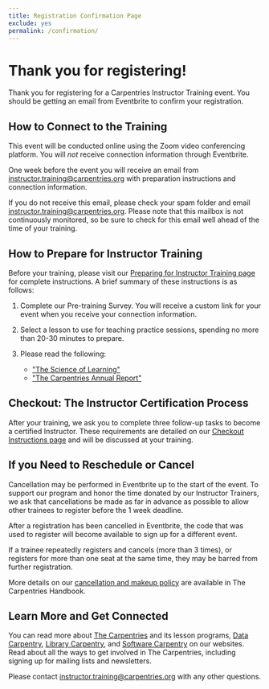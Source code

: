 ```yaml
---
title: Registration Confirmation Page
exclude: yes
permalink: /confirmation/
---
```


# Thank you for registering!

Thank you for registering for a Carpentries Instructor Training event. You should be getting an email from Eventbrite to confirm your registration.

## How to Connect to the Training

This event will be conducted online using the Zoom video conferencing platform.  You will *not* receive connection information through Eventbrite.

One week before the event you will receive an email from [instructor.training@carpentries.org](mailto:instructor.training@carpentries.org) with preparation instructions and connection information.

If you do not receive this email, please check your spam folder and email [instructor.training@carpentries.org](mailto:instructor.training@carpentries.org). Please note that this mailbox is not continuously monitored, so be sure to check for this email well ahead of the time of your training.

## How to Prepare for Instructor Training

Before your training, please visit our [Preparing for Instructor Training page](https://carpentries.github.io/instructor-training/setup.html) for complete instructions. A brief summary of these instructions is as follows:

1. Complete our Pre-training Survey. You will receive a custom link for your event when you receive your connection information.

2. Select a lesson to use for teaching practice sessions, spending no more than 20-30 minutes to prepare.

3. Please read the following:
   
   - ["The Science of Learning"](https://carpentries.github.io/instructor-training/files/papers/science-of-learning-2015.pdf)
   - ["The Carpentries Annual Report"](https://carpentries.org/files/reports/Carpentries2020AnnualReport.pdf)

## Checkout: The Instructor Certification Process

After your training, we ask you to complete three follow-up tasks to become a certified Instructor. These requirements are detailed on our [Checkout Instructions page](https://carpentries.github.io/instructor-training/checkout/index.html) and will be discussed at your training.

## If you Need to Reschedule or Cancel

Cancellation may be performed in Eventbrite up to the start of the event. To support our program and honor the time donated by our Instructor Trainers, we ask that cancellations be made as far in advance as possible to allow other trainees to register before the 1 week deadline.

After a registration has been cancelled in Eventbrite, the code that was used to register will become available to sign up for a different event.

If a trainee repeatedly registers and cancels (more than 3 times), or registers for more than one seat at the same time, they may be barred from further registration.

More details on our [cancellation and makeup policy](https://docs.carpentries.org/topic_folders/instructor_training/cancellations_and_makeups.html) are available in The Carpentries Handbook.

## Learn More and Get Connected

You can read more about [The Carpentries](https://carpentries.org/) and its lesson programs, [Data Carpentry](https://datacarpentry.org/), [Library Carpentry](https://librarycarpentry.org/), and [Software Carpentry](https://software-carpentry.org/) on our websites. Read about all the ways to get involved in The Carpentries, including signing up for mailing lists and newsletters.

Please contact [instructor.training@carpentries.org](mailto:instructor.training@carpentries.org) with any other questions.


